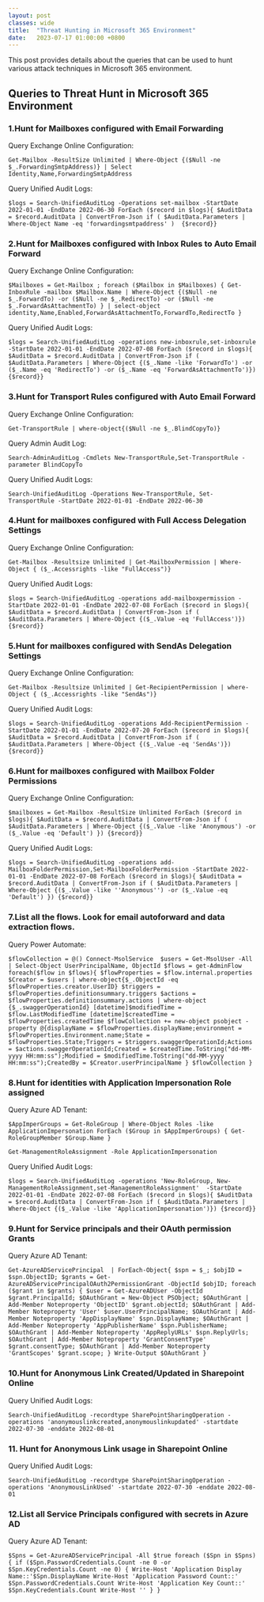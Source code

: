 ```yaml
---
layout: post
classes: wide
title:  "Threat Hunting in Microsoft 365 Environment"
date:   2023-07-17 01:00:00 +0800
--- 
```

This post provides details about the queries that can be used to hunt various attack techniques in Microsoft 365 environment.

 
## Queries to Threat Hunt in Microsoft 365 Environment


### 1.Hunt for Mailboxes configured with Email Forwarding

Query Exchange Online Configuration:

`Get-Mailbox -ResultSize Unlimited | Where-Object {($Null -ne $_.ForwardingSmtpAddress)} | Select Identity,Name,ForwardingSmtpAddress`

Query Unified Audit Logs:

`$logs = Search-UnifiedAuditLog -Operations set-mailbox -StartDate 2022-01-01 -EndDate 2022-06-30
ForEach ($record in $logs){
    $AuditData = $record.AuditData | ConvertFrom-Json
    if ( $AuditData.Parameters | Where-Object Name -eq 'forwardingsmtpaddress' ) 
    {$record}}` 

### 2.Hunt for Mailboxes configured with Inbox Rules to Auto Email Forward

Query Exchange Online Configuration:

`$Mailboxes = Get-Mailbox ; foreach ($Mailbox in $Mailboxes) { Get-InboxRule -mailbox $Mailbox.Name | Where-Object {($Null -ne $_.ForwardTo) -or ($Null -ne $_.RedirectTo) -or ($Null -ne $_.ForwardAsAttachmentTo) } | select-object identity,Name,Enabled,ForwardAsAttachmentTo,ForwardTo,RedirectTo }`

Query Unified Audit Logs:

`$logs = Search-UnifiedAuditLog -operations new-inboxrule,set-inboxrule -StartDate 2022-01-01 -EndDate 2022-07-08
ForEach ($record in $logs){
    $AuditData = $record.AuditData | ConvertFrom-Json
    if ( $AuditData.Parameters | Where-Object {($_.Name -like 'ForwardTo') -or ($_.Name -eq 'RedirectTo') -or ($_.Name -eq 'ForwardAsAttachmentTo')}) 
    {$record}} `

### 3.Hunt for Transport Rules configured with Auto Email Forward

Query Exchange Online Configuration:

`Get-TransportRule | where-object{($Null -ne $_.BlindCopyTo)}`

Query Admin Audit Log:

`Search-AdminAuditLog -Cmdlets New-TransportRule,Set-TransportRule -parameter BlindCopyTo`

Query Unified Audit Logs:

`Search-UnifiedAuditLog -Operations New-TransportRule, Set-TransportRule -StartDate 2022-01-01 -EndDate 2022-06-30`
 
### 4.Hunt for mailboxes configured with Full Access Delegation Settings

Query Exchange Online Configuration:

`Get-Mailbox -Resultsize Unlimited | Get-MailboxPermission | Where-Object { ($_.Accessrights -like "FullAccess")}`

Query Unified Audit Logs:

`$logs = Search-UnifiedAuditLog -operations add-mailboxpermission -StartDate 2022-01-01 -EndDate 2022-07-08
ForEach ($record in $logs){
    $AuditData = $record.AuditData | ConvertFrom-Json
    if ( $AuditData.Parameters | Where-Object {($_.Value -eq 'FullAccess')}) 
{$record}}`
    
### 5.Hunt for mailboxes configured with SendAs Delegation Settings

Query Exchange Online Configuration: 

`Get-Mailbox -Resultsize Unlimited | Get-RecipientPermission | where-Object { ($_.Accessrights -like "SendAs")}` 
  
Query Unified Audit Logs:

`$logs = Search-UnifiedAuditLog -operations Add-RecipientPermission -StartDate 2022-01-01 -EndDate 2022-07-20
  ForEach ($record in $logs){
    $AuditData = $record.AuditData | ConvertFrom-Json
    if ( $AuditData.Parameters | Where-Object {($_.Value -eq 'SendAs')}) {$record}}` 

### 6.Hunt for mailboxes configured with Mailbox Folder Permissions

Query Exchange Online Configuration: 

`$mailboxes = Get-Mailbox -ResultSize Unlimited
ForEach ($record in $logs){
$AuditData = $record.AuditData | ConvertFrom-Json
if ( $AuditData.Parameters | Where-Object {($_.Value -like 'Anonymous') -or ($_.Value -eq 'Default') }) {$record}}`

Query Unified Audit Logs:

`$logs = Search-UnifiedAuditLog -operations add-MailboxFolderPermission,Set-MailboxFolderPermission -StartDate 2022-01-01 -EndDate 2022-07-08
ForEach ($record in $logs){
    $AuditData = $record.AuditData | ConvertFrom-Json
    if ( $AuditData.Parameters | Where-Object {($_.Value -like ''Anonymous'') -or ($_.Value -eq 'Default') }) {$record}}` 

### 7.List all the flows. Look for email autoforward and data extraction flows.

Query Power Automate:

`$flowCollection = @()
Connect-MsolService 
$users = Get-MsolUser -All | Select-Object UserPrincipalName, ObjectId
$flows = get-AdminFlow
   foreach($flow in $flows){
    $flowProperties = $flow.internal.properties
    $Creator = $users | where-object{$_.ObjectId -eq $flowProperties.creator.UserID}
    $triggers = $flowProperties.definitionsummary.triggers
    $actions = $flowProperties.definitionsummary.actions | where-object {$_.swaggerOperationId}
        [datetime]$modifiedTime = $flow.LastModifiedTime
    [datetime]$createdTime = $flowProperties.createdTime
    $flowCollection += new-object psobject -property @{displayName = $flowProperties.displayName;environment = $flowProperties.Environment.name;State = $flowProperties.State;Triggers = $triggers.swaggerOperationId;Actions = $actions.swaggerOperationId;Created = $createdTime.ToString("dd-MM-yyyy HH:mm:ss");Modified = $modifiedTime.ToString("dd-MM-yyyy HH:mm:ss");CreatedBy = $Creator.userPrincipalName
}
    $flowCollection
}`

### 8.Hunt for identities with Application Impersonation Role assigned
 
Query Azure AD Tenant:

`$AppImperGroups = Get-RoleGroup | Where-Object Roles -like ApplicationImpersonation
ForEach ($Group in $AppImperGroups)
{
 Get-RoleGroupMember $Group.Name
 }`

`Get-ManagementRoleAssignment -Role ApplicationImpersonation`

Query Unified Audit Logs:

`$logs = Search-UnifiedAuditLog -operations 'New-RoleGroup, New-ManagementRoleAssignment,set-ManagementRoleAssignment'  -StartDate 2022-01-01 -EndDate 2022-07-08
ForEach ($record in $logs){
$AuditData = $record.AuditData | ConvertFrom-Json
if ( $AuditData.Parameters | Where-Object {($_.Value -like 'ApplicationImpersonation')})
{$record}}`

### 9.Hunt for Service principals and their OAuth permission Grants

Query Azure AD Tenant:

`Get-AzureADServicePrincipal  | ForEach-Object{
$spn = $_;
$objID = $spn.ObjectID;
$grants = Get-AzureADServicePrincipalOAuth2PermissionGrant -ObjectId $objID;
foreach ($grant in $grants)
{
$user = Get-AzureADUser -ObjectId $grant.PrincipalId;
$OAuthGrant = New-Object PSObject;
$OAuthGrant | Add-Member Noteproperty 'ObjectID' $grant.objectId;
$OAuthGrant | Add-Member Noteproperty 'User' $user.UserPrincipalName;
$OAuthGrant | Add-Member Noteproperty 'AppDisplayName' $spn.DisplayName;
$OAuthGrant | Add-Member Noteproperty 'AppPublisherName' $spn.PublisherName;
$OAuthGrant | Add-Member Noteproperty 'AppReplyURLs' $spn.ReplyUrls;
$OAuthGrant | Add-Member Noteproperty 'GrantConsentType' $grant.consentType;
$OAuthGrant | Add-Member Noteproperty 'GrantScopes' $grant.scope;
}
Write-Output $OAuthGrant
}`

### 10.Hunt for Anonymous Link Created/Updated in Sharepoint Online

Query Unified Audit Logs:

`Search-UnifiedAuditLog -recordtype SharePointSharingOperation -operations 'anonymouslinkcreated,anonymouslinkupdated' -startdate 2022-07-30 -enddate 2022-08-01`

### 11. Hunt for Anonymous Link usage in Sharepoint Online

Query Unified Audit Logs:

`Search-UnifiedAuditLog -recordtype SharePointSharingOperation -operations 'AnonymousLinkUsed' -startdate 2022-07-30 -enddate 2022-08-01`

### 12.List all Service Principals configured  with secrets in Azure AD

Query Azure AD Tenant:

`$Spns = Get-AzureADServicePrincipal -All $true
foreach ($Spn in $Spns) {
    if ($Spn.PasswordCredentials.Count -ne 0 -or $Spn.KeyCredentials.Count -ne 0) {
    Write-Host 'Application Display Name::'$Spn.DisplayName
    Write-Host 'Application Password Count::' $Spn.PasswordCredentials.Count
    Write-Host 'Application Key Count::' $Spn.KeyCredentials.Count
    Write-Host ''
    } }`   
